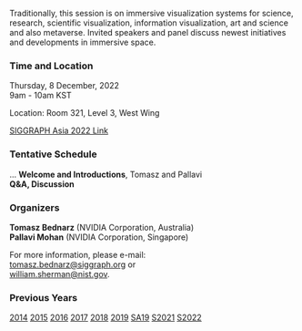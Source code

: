 Traditionally, this session is on immersive visualization systems for science, research, scientific visualization, information visualization, art and science and also metaverse. Invited speakers and panel discuss newest initiatives and developments in immersive space.

### Time and Location

Thursday, 8 December, 2022<br>
9am - 10am KST<br>

Location: Room 321, Level 3, West Wing

[SIGGRAPH Asia 2022 Link](https://sa2022.siggraph.org/en/presentation/?id=bof_103&sess=sess263)

### Tentative Schedule
...
**Welcome and Introductions**, Tomasz and Pallavi<br>
**Q&A, Discussion**

### Organizers

**Tomasz Bednarz** (NVIDIA Corporation, Australia)<br>
**Pallavi Mohan** (NVIDIA Corporation, Singapore)

For more information, please e-mail:<br>
[tomasz.bednarz@siggraph.org](mailto:tomasz.bednarz@siggraph.org) or<br>
[william.sherman@nist.gov](mailto:pamohan@nvidia.com).

### Previous Years

[2014](http://immersive-visualisation.blogspot.com/2014)
[2015](http://immersive-visualisation.blogspot.com/2015/)
[2016](http://immersive-visualisation.blogspot.com/2016)
[2017](/2017.html)
[2018](/2018.html)
[2019](/2019.html)
[SA19](/sa2019.html)
[S2021](/s2021.html)
[S2022](/s2022.html)